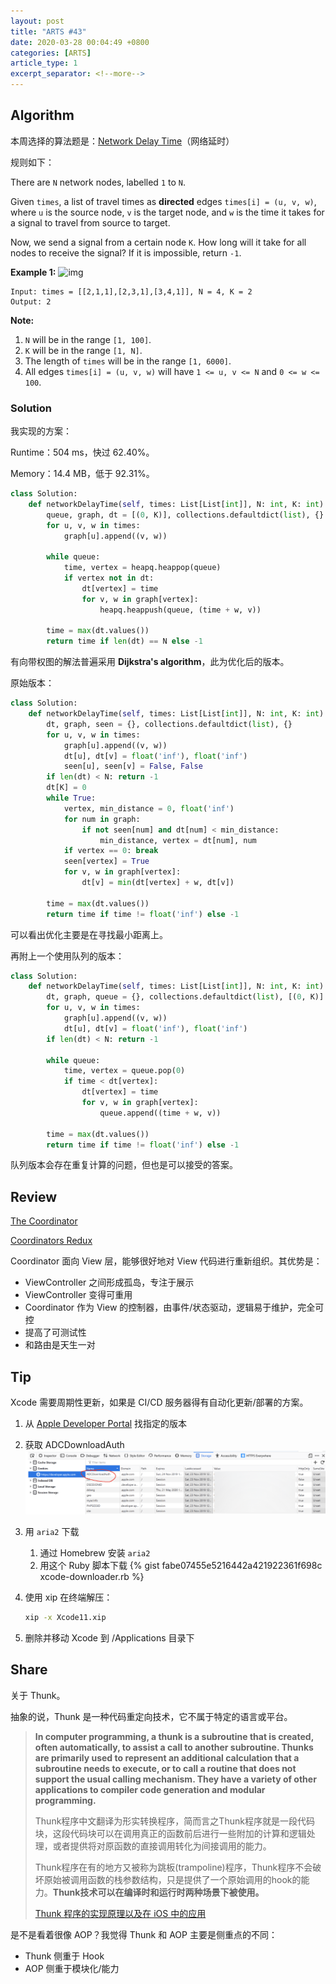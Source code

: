 ```yaml
---
layout: post
title: "ARTS #43"
date: 2020-03-28 00:04:49 +0800
categories: [ARTS]
article_type: 1
excerpt_separator: <!--more-->
---
```



## Algorithm

本周选择的算法题是：[Network Delay Time](https://leetcode.com/problems/network-delay-time/)（网络延时）

<!--more-->

规则如下：

There are `N` network nodes, labelled `1` to `N`.

Given `times`, a list of travel times as **directed** edges `times[i] = (u, v, w)`, where `u` is the source node, `v` is the target node, and `w` is the time it takes for a signal to travel from source to target.

Now, we send a signal from a certain node `K`. How long will it take for all nodes to receive the signal? If it is impossible, return `-1`.


**Example 1:**
![img](https://assets.leetcode.com/uploads/2019/05/23/931_example_1.png)

```
Input: times = [[2,1,1],[2,3,1],[3,4,1]], N = 4, K = 2
Output: 2
```

**Note:**

1. `N` will be in the range `[1, 100]`.
2. `K` will be in the range `[1, N]`.
3. The length of `times` will be in the range `[1, 6000]`.
4. All edges `times[i] = (u, v, w)` will have `1 <= u, v <= N` and `0 <= w <= 100`.

### Solution

我实现的方案：

Runtime：504 ms，快过 62.40%。

Memory：14.4 MB，低于 92.31%。

```python
class Solution:
    def networkDelayTime(self, times: List[List[int]], N: int, K: int) -> int:
        queue, graph, dt = [(0, K)], collections.defaultdict(list), {}
        for u, v, w in times:
            graph[u].append((v, w))

        while queue:
            time, vertex = heapq.heappop(queue)
            if vertex not in dt:
                dt[vertex] = time
                for v, w in graph[vertex]:
                    heapq.heappush(queue, (time + w, v))

        time = max(dt.values())
        return time if len(dt) == N else -1
```

有向带权图的解法普遍采用 **Dijkstra's algorithm**，此为优化后的版本。

原始版本：

```python
class Solution:
    def networkDelayTime(self, times: List[List[int]], N: int, K: int) -> int:
        dt, graph, seen = {}, collections.defaultdict(list), {}
        for u, v, w in times:
            graph[u].append((v, w))
            dt[u], dt[v] = float('inf'), float('inf')
            seen[u], seen[v] = False, False
        if len(dt) < N: return -1
        dt[K] = 0
        while True:
            vertex, min_distance = 0, float('inf')
            for num in graph:
                if not seen[num] and dt[num] < min_distance:
                    min_distance, vertex = dt[num], num
            if vertex == 0: break
            seen[vertex] = True
            for v, w in graph[vertex]:
                dt[v] = min(dt[vertex] + w, dt[v])

        time = max(dt.values())
        return time if time != float('inf') else -1
```

可以看出优化主要是在寻找最小距离上。

再附上一个使用队列的版本：

```python
class Solution:
    def networkDelayTime(self, times: List[List[int]], N: int, K: int) -> int:
        dt, graph, queue = {}, collections.defaultdict(list), [(0, K)]
        for u, v, w in times:
            graph[u].append((v, w))
            dt[u], dt[v] = float('inf'), float('inf')
        if len(dt) < N: return -1
        
        while queue:
            time, vertex = queue.pop(0)
            if time < dt[vertex]:
                dt[vertex] = time
                for v, w in graph[vertex]:
                    queue.append((time + w, v))

        time = max(dt.values())
        return time if time != float('inf') else -1
```

队列版本会存在重复计算的问题，但也是可以接受的答案。

## Review

[The Coordinator](http://khanlou.com/2015/01/the-coordinator/)

[Coordinators Redux](http://khanlou.com/2015/10/coordinators-redux/)

Coordinator 面向 View 层，能够很好地对 View 代码进行重新组织。其优势是：

- ViewController 之间形成孤岛，专注于展示
- ViewController 变得可重用
- Coordinator 作为 View 的控制器，由事件/状态驱动，逻辑易于维护，完全可控
- 提高了可测试性
- 和路由是天生一对

## Tip

Xcode 需要周期性更新，如果是 CI/CD 服务器得有自动化更新/部署的方案。

1. 从 [Apple Developer Portal](https://developer.apple.com/download/) 找指定的版本

2. 获取 ADCDownloadAuth
   ![Image 1](/assets/img/43-1.png)

3. 用 `aria2` 下载

   1. 通过 Homebrew 安装 `aria2`
   2. 用这个 Ruby 脚本下载
      {% gist fabe07455e5216442a421922361f698c xcode-downloader.rb %}

4. 使用 xip 在终端解压：

   ```bash
   xip -x Xcode11.xip
   ```

5. 删除并移动 Xcode 到 /Applications 目录下

## Share

关于 Thunk。

抽象的说，Thunk 是一种代码重定向技术，它不属于特定的语言或平台。

> **In computer programming, a thunk is a subroutine that is created, often automatically, to assist a call to another subroutine. Thunks are primarily used to represent an additional calculation that a subroutine needs to execute, or to call a routine that does not support the usual calling mechanism. They have a variety of other applications to compiler code generation and modular programming.**
>
> Thunk程序中文翻译为形实转换程序，简而言之Thunk程序就是一段代码块，这段代码块可以在调用真正的函数前后进行一些附加的计算和逻辑处理，或者提供将对原函数的直接调用转化为间接调用的能力。
>
> Thunk程序在有的地方又被称为跳板(trampoline)程序，Thunk程序不会破坏原始被调用函数的栈参数结构，只是提供了一个原始调用的hook的能力。**Thunk技术可以在编译时和运行时两种场景下被使用。**
>
> [Thunk 程序的实现原理以及在 iOS 中的应用](https://juejin.im/post/5c5281e0e51d45517334dd34#heading-4)

是不是看着很像 AOP？我觉得 Thunk 和 AOP 主要是侧重点的不同：

- Thunk 侧重于 Hook
- AOP 侧重于模块化/能力

